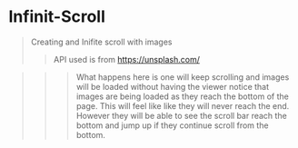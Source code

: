 # Infinit-Scroll

> Creating and Inifite scroll with images 
>> API used is from https://unsplash.com/

>>> What happens here is one will keep scrolling and images will be loaded without having the viewer notice that images are being loaded as they reach the bottom of the page. 
>>> This will feel like like they will never reach the end. However they will be able to see the scroll bar reach the bottom and jump up if they continue scroll from the bottom.

